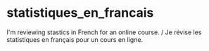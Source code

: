 statistiques_en_francais
========================

I'm reviewing stastics in French for an online course. / Je révise les statistiques en français pour un cours en ligne.
